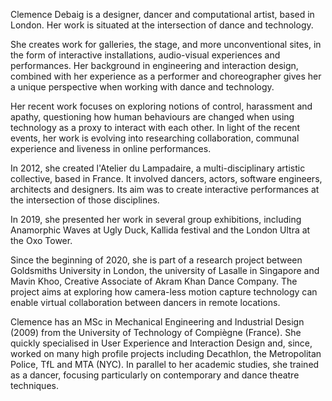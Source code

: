 Clemence Debaig is a designer, dancer and computational artist, based in London. Her work is situated at the intersection of dance and technology.

She creates work for galleries, the stage, and more unconventional sites, in the form of interactive installations, audio-visual experiences and performances. Her background in engineering and interaction design, combined with her experience as a performer and choreographer gives her a unique perspective when working with dance and technology.  

Her recent work focuses on exploring notions of control, harassment and apathy, questioning how human behaviours are changed when using technology as a proxy to interact with each other.  In light of the recent events, her work is evolving into researching collaboration, communal experience and liveness in online performances.

In 2012, she created l'Atelier du Lampadaire, a multi-disciplinary artistic collective, based in France. It involved dancers, actors, software engineers, architects and designers. Its aim was to create interactive performances at the intersection of those disciplines.

In 2019, she presented her work in several  group exhibitions, including Anamorphic Waves at Ugly Duck, Kallida festival and the London Ultra at the Oxo Tower. 

Since the beginning of 2020, she is part of a research project between Goldsmiths University in London, the university of Lasalle in Singapore and Mavin Khoo, Creative Associate of Akram Khan Dance Company. The project aims at exploring how camera-less motion capture technology can enable virtual collaboration between dancers in remote locations.

Clemence has an MSc in Mechanical Engineering and Industrial Design (2009) from the University of Technology of Compiègne (France).  She quickly specialised in User Experience and Interaction Design and, since, worked on many high profile projects including Decathlon, the Metropolitan Police, TfL and MTA (NYC). In parallel to her academic studies, she trained as a dancer, focusing particularly on contemporary and dance theatre techniques.


